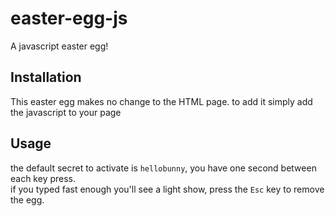 easter-egg-js
=============

A javascript easter egg!

Installation
------------
This easter egg makes no change to the HTML page.
to add it simply add the javascript to your page


Usage
------------
the default secret to activate is `hellobunny`, you have one second between each key press. <br>
if you typed fast enough you'll see a light show, press the `Esc` key to remove the egg.
